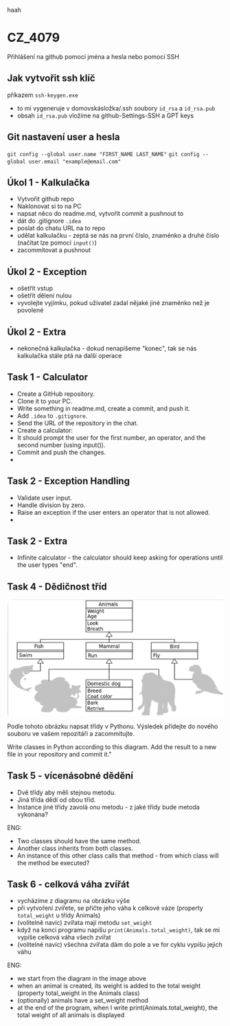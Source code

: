 haah




# CZ_4079

Přihlášení na github pomocí jména a hesla nebo pomocí SSH

## Jak vytvořit ssh klíč


příkazem `ssh-keygen.exe`
- to mi vygeneruje v domovskásložka/.ssh soubory `id_rsa` a `id_rsa.pub`
- obsah `id_rsa.pub` vložíme na github-Settings-SSH a GPT keys

## Git nastavení user a hesla
`git config --global user.name "FIRST_NAME LAST_NAME"`
`git config --global user.email "example@email.com"`


## Úkol 1 - Kalkulačka

- Vytvořit github repo
- Naklonovat si to na PC
- napsat něco do readme.md, vytvořit commit a pushnout to
- dát do .gitignore `.idea`
- poslat do chatu URL na to repo
- udělat kalkulačku - zeptá se nás na první číslo, znaménko a druhé číslo (načítat lze pomocí `input()`)
- zacommitovat a pushnout

## Úkol 2 - Exception
- ošetřit vstup
- ošetřit dělení nulou
- vyvolejte vyjímku, pokud uživatel zadal nějaké jiné znaménko než je povolené

## Úkol 2 - Extra
- nekonečná kalkulačka - dokud nenapíšeme "konec", tak se nás kalkulačka stále ptá na další operace

## Task 1 - Calculator

- Create a GitHub repository.
- Clone it to your PC.
- Write something in readme.md, create a commit, and push it.
- Add `.idea` to `.gitignore`.
- Send the URL of the repository in the chat.
- Create a calculator:
- It should prompt the user for the first number, an operator, and the second number (using input()).
- Commit and push the changes.
- 
## Task 2 - Exception Handling

- Validate user input.
- Handle division by zero.
- Raise an exception if the user enters an operator that is not allowed.
- 
## Task 2 - Extra

- Infinite calculator - the calculator should keep asking for operations until the user types "end".

## Task 4 - Dědičnost tříd
![task4](task4.png)

Podle tohoto obrázku napsat třídy v Pythonu. Výsledek přidejte do nového souboru ve vašem repozitáři a zacommitujte.

Write classes in Python according to this diagram. Add the result to a new file in your repository and commit it."

## Task 5 - vícenásobné dědění
- Dvě třídy aby měli stejnou metodu.
- Jiná třída dědí od obou tříd.
- Instance jiné třídy zavolá onu metodu - z jaké třídy bude metoda vykonána?

ENG:
- Two classes should have the same method.
- Another class inherits from both classes.
- An instance of this other class calls that method - from which class will the method be executed?

## Task 6 - celková váha zvířát
- vycházíme z diagramu na obrázku výše
- při vytvoření zvířete, se přičte jeho váha k celkové váze (property `total_weight` u třídy Animals)
- (volitelně navíc) zvířata mají metodu `set_weight`
- když na konci programu napíšu `print(Animals.total_weight)`, tak se mi vypíše celková váha všech zvířat
- (volitelné navíc) všechna zvířata dám do pole a ve for cyklu vypíšu jejich váhu

ENG:
- we start from the diagram in the image above
- when an animal is created, its weight is added to the total weight (property total_weight in the Animals class)
- (optionally) animals have a set_weight method
- at the end of the program, when I write print(Animals.total_weight), the total weight of all animals is displayed

